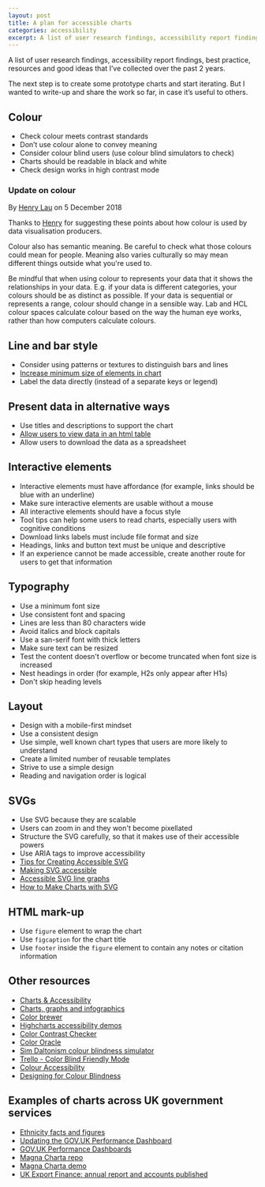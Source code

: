 ```yaml
---
layout: post
title: A plan for accessible charts
categories: accessibility
excerpt: A list of user research findings, accessibility report findings, best practice, resources and good ideas that I’ve collected over the past 2 years.
---
```


<p class="lede">A list of user research findings, accessibility report findings, best practice, resources and good ideas that I’ve collected over the past 2 years.</p>

The next step is to create some prototype charts and start iterating. But I wanted to write-up and share the work so far, in case it’s useful to others.

## Colour

- Check colour meets contrast standards
- Don’t use colour alone to convey meaning
- Consider colour blind users (use colour blind simulators to check)
- Charts should be readable in black and white
- Check design works in high contrast mode


### Update on colour
<span class="text-small"> By <a href="https://twitter.com/henryjameslau">Henry Lau</a> on 5 December 2018<span>

Thanks to <a href="https://twitter.com/henryjameslau">Henry</a> for suggesting these points about how colour is used by data visualisation producers.

Colour also has semantic meaning. Be careful to check what those colours could mean for people. Meaning also varies culturally so may mean different things outside what you're used to.

Be mindful that when using colour to represents your data that it shows the relationships in your data. E.g. if your data is different categories, your colours should be as distinct as possible. If your data is sequential or represents a range, colour should change in a sensible way. Lab and HCL colour spaces calculate colour based on the way the human eye works, rather than how computers calculate colours.

## Line and bar style

- Consider using patterns or textures to distinguish bars and lines
- [Increase minimum size of elements in chart](https://www.w3.org/WAI/GL/low-vision-a11y-tf/wiki/Informational_Graphic_Contrast_(Minimum))
- Label the data directly (instead of a separate keys or legend)

## Present data in alternative ways

- Use titles and descriptions to support the chart
- [Allow users to view data in an html table](https://www.gov.uk/government/publications/government-digital-strategy/government-digital-strategy#people-who-are-already-online)
- Allow users to download the data as a spreadsheet

## Interactive elements

- Interactive elements must have affordance (for example, links should be blue with an underline)
- Make sure interactive elements are usable without a mouse
- All interactive elements should have a focus style
- Tool tips can help some users to read charts, especially users with cognitive conditions
- Download links labels must include file format and size
- Headings, links and button text must be unique and descriptive
- If an experience cannot be made accessible, create another route for users to get that information

## Typography

- Use a minimum font size
- Use consistent font and spacing
- Lines are less than 80 characters wide
- Avoid italics and block capitals
- Use a san-serif font with thick letters
- Make sure text can be resized
- Test the content doesn't overflow or become truncated when font size is increased
- Nest headings in order (for example, H2s only appear after H1s)
- Don't skip heading levels

## Layout

- Design with a mobile-first mindset
- Use a consistent design
- Use simple, well known chart types that users are more likely to understand
- Create a limited number of reusable templates
- Strive to use a simple design
- Reading and navigation order is logical

## SVGs

- Use SVG because they are scalable
- Users can zoom in and they won't become pixellated
- Structure the SVG carefully, so that it makes use of their accessible powers
- Use ARIA tags to improve accessibility
- [Tips for Creating Accessible SVG](https://www.sitepoint.com/tips-accessible-svg/)
- [Making SVG accessible](http://decks.tink.uk/2017/lws/index.html#cover)
- [Accessible SVG line graphs](https://tink.uk/accessible-svg-line-graphs/)
- [How to Make Charts with SVG](https://css-tricks.com/how-to-make-charts-with-svg/)

## HTML mark-up

- Use `figure` element to wrap the chart
- Use `figcaption` for the chart title
- Use `footer` inside the `figure` element to contain any notes or citation information


## Other resources

- [Charts & Accessibility](http://accessibility.psu.edu/images/charts/)
- [Charts, graphs and infographics](https://www.ontario.ca/document/ontario-design-guide/charts)
- [Color brewer](http://colorbrewer2.org/#type=sequential&scheme=BuGn&n=3)
- [Highcharts accessibility demos](https://www.highcharts.com/a11y.html)
- [Color Contrast Checker](http://webaim.org/resources/contrastchecker/)
- [Color Oracle](http://colororacle.org/)
- [Sim Daltonism colour blindness simulator](https://michelf.ca/projects/sim-daltonism/)
- [Trello - Color Blind Friendly Mode](http://littlebigdetails.com/post/35775193711/trello-color-blind-friendly-mode-makes)
- [Colour Accessibility](https://24ways.org/2012/colour-accessibility)
- [Designing for Colour Blindness](https://medium.com/@sidgtl/designing-for-colour-blindness-b74a9d012ef2)

## Examples of charts across UK government services

- [Ethnicity facts and figures](https://www.ethnicity-facts-figures.service.gov.uk/)
- [Updating the GOV.UK Performance Dashboard](https://gds.blog.gov.uk/2012/11/12/updating-performance-dashboard/)
- [GOV.UK Performance Dashboards](https://www.gov.uk/performance)
- [Magna Charta repo](https://github.com/alphagov/magna-charta)
- [Magna Charta demo](http://alphagov.github.io/magna-charta/)
- [UK Export Finance: annual report and accounts published](https://www.gov.uk/government/news/uk-export-finance-annual-report-and-accounts-published)
